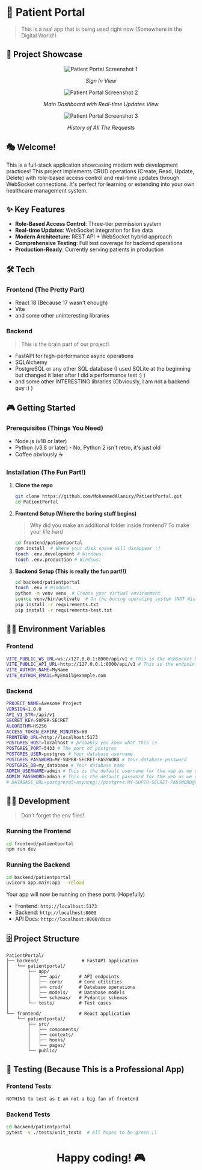 # 🚀 Patient Portal 

> This is a real app that is being used right now (Somewhere in the Digital World!)

## 📸 Project Showcase

<div align="center">
  <img src="docs/showcase/showcase1.png" alt="Patient Portal Screenshot 1" />
  <p><em>Sign In View</em></p>
  
  <img src="docs/showcase/showcase2.png" alt="Patient Portal Screenshot 2" />
  <p><em>Main Dashboard with Real-time Updates View</em></p>
  
  <img src="docs/showcase/showcase3.png" alt="Patient Portal Screenshot 3" />
  <p><em>History of All The Requests</em></p>
</div>

## 🎭 Welcome!

This is a full-stack application showcasing modern web development practices! This project implements CRUD operations (Create, Read, Update, Delete) with role-based access control and real-time updates through WebSocket connections. It's perfect for learning or extending into your own healthcare management system.

## ✨ Key Features

- **Role-Based Access Control**: Three-tier permission system
- **Real-time Updates**: WebSocket integration for live data
- **Modern Architecture**: REST API + WebSocket hybrid approach
- **Comprehensive Testing**: Full test coverage for backend operations
- **Production-Ready**: Currently serving patients in production

## 🛠️ Tech  

### Frontend (The Pretty Part)
- React 18 (Because 17 wasn't enough)
- Vite 
- and some other uninteresting libraries 

### Backend 
> This is the brain part of our project!
- FastAPI for high-performance async operations
- SQLAlchemy
- PostgreSQL or any other SQL database (I used SQLite at the beginning but changed it later after I did a performance test :) )
- and some other INTERESTING libraries (Obviously, I am not a backend guy :) )

## 🎮 Getting Started

### Prerequisites (Things You Need)

- Node.js (v18 or later) 
- Python (v3.8 or later) - No, Python 2 isn't retro, it's just old
- Coffee obviously ☕ 

### Installation (The Fun Part!)

1. **Clone the repo**
   ```bash
   git clone https://github.com/MohammedAlanizy/PatientPortal.git
   cd PatientPortal
   ```

2. **Frontend Setup (Where the boring stuff begins)**
    > Why did you make an additional folder inside frontend? To make your life hard 
   ```bash
   cd frontend/patientportal
   npm install  # Where your disk space will disappear :)
   touch .env.development # Windows: 
   touch .env.production # Windows: 
   ```

3. **Backend Setup (This is really the fun part!!)**
   ```bash
   cd backend/patientportal
   touch .env # Windows: 
   python -m venv venv  # Create your virtual environment
   source venv/bin/activate  # On the boring operating system (NOT Windows) use: venv\Scripts\activate
   pip install -r requirements.txt
   pip install -r requirements-test.txt  
   ```

## 🏃‍♂️ Environment Variables 
###  Frontend
```bash
VITE_PUBLIC_WS_URL=ws://127.0.0.1:8000/api/v1 # This is the WebSocket URL of your backend 
VITE_PUBLIC_API_URL=http://127.0.0.1:8000/api/v1 # This is the endpoint URL of your backend
VITE_AUTHOR_NAME=MyName
VITE_AUTHOR_EMAIL=MyEmail@example.com
```

### Backend
```bash
PROJECT_NAME=Awesome Project
VERSION=1.0.0
API_V1_STR=/api/v1
SECRET_KEY=SUPER-SECRET
ALGORITHM=HS256
ACCESS_TOKEN_EXPIRE_MINUTES=60
FRONTEND_URL=http://localhost:5173
POSTGRES_HOST=localhost # probably you know what this is 
POSTGRES_PORT=5433 # The port of postgres
POSTGRES_USER=postgres # Your database username
POSTGRES_PASSWORD=MY-SUPER-SECRET-PASSWORD # Your database password
POSTGRES_DB=my_database # Your database name
ADMIN_USERNAME=admin # This is the default username for the web as we don't have public sign-up!
ADMIN_PASSWORD=admin # This is the default password for the web as we don't have public sign-up!
# DATABASE_URL=postgresql+asyncpg://postgres:MY-SUPER-SECRET-PASSWORD@localhost:5433/my_database # This is optional which will be created for you if you provide the host, port, user, password, database name. 
```


## 🏃‍♂️ Development 
> Don't forget the env files!
### Running the Frontend
```bash
cd frontend/patientportal
npm run dev  
```

### Running the Backend
```bash
cd backend/patientportal
uvicorn app.main:app --reload  
```

Your app will now be running on these ports (Hopefully)
- Frontend: `http://localhost:5173` 
- Backend: `http://localhost:8000` 
- API Docs: `http://localhost:8000/docs` 

## 🗄️ Project Structure 

```
PatientPortal/
├── backend/                # FastAPI application
│   └── patientportal/
│       ├── app/
│       │   ├── api/       # API endpoints
│       │   ├── core/      # Core utilities
│       │   ├── crud/      # Database operations
│       │   ├── models/    # Database models
│       │   └── schemas/   # Pydantic schemas
│       └── tests/         # Test cases
│
└── frontend/              # React application
    └── patientportal/
        ├── src/
        │   ├── components/
        │   ├── contexts/
        │   ├── hooks/
        │   └── pages/
        └── public/
```

## 🧪 Testing (Because This is a Professional App)

### Frontend Tests
```bash
NOTHING to test as I am not a big fan of frontend
```

### Backend Tests
```bash
cd backend/patientportal
pytest -v ./tests/unit_tests  # All hopes to be green ;) 
```

<div align="center">
  <h1>Happy coding! 🎮</h1>
</div>
